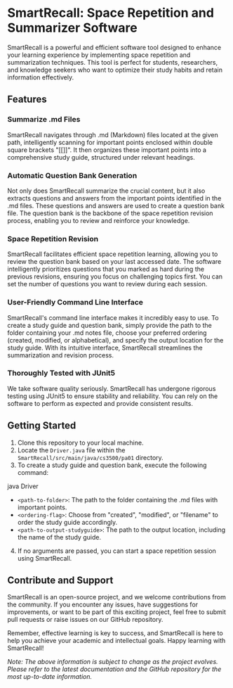 # SmartRecall: Space Repetition and Summarizer Software

SmartRecall is a powerful and efficient software tool designed to enhance your learning experience by implementing space repetition and summarization techniques. This tool is perfect for students, researchers, and knowledge seekers who want to optimize their study habits and retain information effectively.

## Features

### Summarize .md Files
SmartRecall navigates through .md (Markdown) files located at the given path, intelligently scanning for important points enclosed within double square brackets "[[]]". It then organizes these important points into a comprehensive study guide, structured under relevant headings.

### Automatic Question Bank Generation
Not only does SmartRecall summarize the crucial content, but it also extracts questions and answers from the important points identified in the .md files. These questions and answers are used to create a question bank file. The question bank is the backbone of the space repetition revision process, enabling you to review and reinforce your knowledge.

### Space Repetition Revision
SmartRecall facilitates efficient space repetition learning, allowing you to review the question bank based on your last accessed date. The software intelligently prioritizes questions that you marked as hard during the previous revisions, ensuring you focus on challenging topics first. You can set the number of questions you want to review during each session.

### User-Friendly Command Line Interface
SmartRecall's command line interface makes it incredibly easy to use. To create a study guide and question bank, simply provide the path to the folder containing your .md notes file, choose your preferred ordering (created, modified, or alphabetical), and specify the output location for the study guide. With its intuitive interface, SmartRecall streamlines the summarization and revision process.

### Thoroughly Tested with JUnit5
We take software quality seriously. SmartRecall has undergone rigorous testing using JUnit5 to ensure stability and reliability. You can rely on the software to perform as expected and provide consistent results.

## Getting Started

1. Clone this repository to your local machine.
2. Locate the `Driver.java` file within the `SmartRecall/src/main/java/cs3500/pa01` directory.
3. To create a study guide and question bank, execute the following command:

java Driver <path-to-folder> <ordering-flag> <path-to-output-studyguide>


- `<path-to-folder>`: The path to the folder containing the .md files with important points.
- `<ordering-flag>`: Choose from "created", "modified", or "filename" to order the study guide accordingly.
- `<path-to-output-studyguide>`: The path to the output location, including the name of the study guide.

4. If no arguments are passed, you can start a space repetition session using SmartRecall.

## Contribute and Support

SmartRecall is an open-source project, and we welcome contributions from the community. If you encounter any issues, have suggestions for improvements, or want to be part of this exciting project, feel free to submit pull requests or raise issues on our GitHub repository.

Remember, effective learning is key to success, and SmartRecall is here to help you achieve your academic and intellectual goals. Happy learning with SmartRecall!

*Note: The above information is subject to change as the project evolves. Please refer to the latest documentation and the GitHub repository for the most up-to-date information.*
